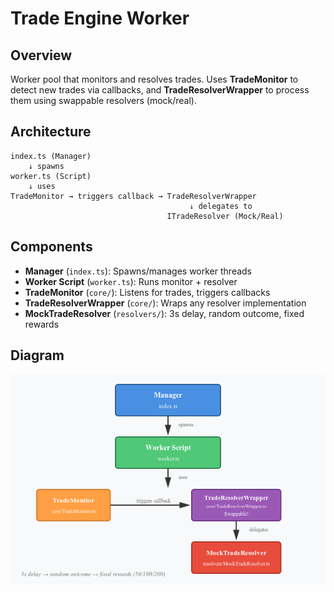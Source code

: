 # Trade Engine Worker

## Overview
Worker pool that monitors and resolves trades. Uses **TradeMonitor** to detect new trades via callbacks, and **TradeResolverWrapper** to process them using swappable resolvers (mock/real).

## Architecture
```
index.ts (Manager)
    ↓ spawns
worker.ts (Script)
    ↓ uses
TradeMonitor → triggers callback → TradeResolverWrapper
                                        ↓ delegates to
                                   ITradeResolver (Mock/Real)
```

## Components
- **Manager** (`index.ts`): Spawns/manages worker threads
- **Worker Script** (`worker.ts`): Runs monitor + resolver
- **TradeMonitor** (`core/`): Listens for trades, triggers callbacks
- **TradeResolverWrapper** (`core/`): Wraps any resolver implementation
- **MockTradeResolver** (`resolvers/`): 3s delay, random outcome, fixed rewards

## Diagram

![Trade Engine Architecture Diagram](./trade_engine_diagram.png)
